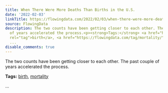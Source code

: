 ```yaml
---
title: When There Were More Deaths Than Births in the U.S.
date: '2022-02-03'
linkTitle: https://flowingdata.com/2022/02/03/when-there-were-more-deaths-than-births-in-the-u-s/
source: FlowingData
description: The two counts have been getting closer to each other. The past couple
  of years accelerated the process.<p><strong>Tags:</strong> <a href="https://flowingdata.com/tag/birth/"
  rel="tag">birth</a>, <a href="https://flowingdata.com/tag/mortality/" rel="tag">mortality</a></p>
  ...
disable_comments: true
---
```

The two counts have been getting closer to each other. The past couple of years accelerated the process.<p><strong>Tags:</strong> <a href="https://flowingdata.com/tag/birth/" rel="tag">birth</a>, <a href="https://flowingdata.com/tag/mortality/" rel="tag">mortality</a></p> ...
